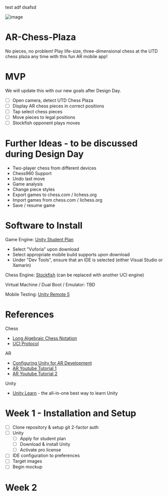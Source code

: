 test
adf
dsafsd

![image](https://user-images.githubusercontent.com/34562020/133207872-9201a1ee-c494-4ae8-90de-ed9a4081ac73.png)

# AR-Chess-Plaza
No pieces, no problem! Play life-size, three-dimensional chess at the UTD chess plaza any time with this fun AR mobile app!

# MVP
We will update this with our new goals after Design Day.
 * [ ] Open camera, detect UTD Chess Plaza
 * [ ] Display AR chess pieces in correct positions
 * [ ] Tap select chess pieces
 * [ ] Move pieces to legal positions
 * [ ] Stockfish opponent plays moves

# Further Ideas - to be discussed during Design Day
* Two-player chess from different devices
* Chess960 Support
* Undo last move
* Game analysis
* Change piece styles
* Export games to chess.com / lichess.org
* Import games from chess.com / lichess.org
* Save / resume game

# Software to Install

Game Engine: [Unity Student Plan](https://unity.com/es/products/unity-student)
* Select "Vuforia" upon download
* Select appropriate mobile build supports upon download
* Under "Dev Tools", ensure that an IDE is selected (either Visual Studio or Xamarin)

Chess Engine: [Stockfish](https://stockfishchess.org/download/) (can be replaced with another UCI engine)

Virtual Machine / Dual Boot / Emulator: TBD

Mobile Testing: [Unity Remote 5](https://play.google.com/store/apps/details?id=com.unity3d.mobileremote&hl=en_US&gl=US)

# References
Chess
* [Long Algebraic Chess Notation](https://en.wikipedia.org/wiki/Algebraic_notation_(chess)#Long_algebraic_notation)
* [UCI Protocol](https://www.shredderchess.com/download/div/uci.zip)

AR
* [Configuring Unity for AR Development](https://learn.unity.com/tutorial/configuring-unity-for-ar-development#)
* [AR Youtube Tutorial 1](https://www.youtube.com/watch?v=cCOLdX1JMo4)
* [AR Youtube Tutorial 2](https://www.youtube.com/watch?v=uXNjNcqW4kY)

Unity
* [Unity Learn](https://learn.unity.com/) - the all-in-one best way to learn Unity

# Week 1 - Installation and Setup
 * [ ] Clone repository & setup git 2-factor auth
 * [ ] Unity
     * [ ] Apply for student plan
     * [ ] Download & install Unity
     * [ ] Activate pro license
 * [ ] IDE configuration to preferences
 * [ ] Target images
 * [ ] Begin mockup

# Week 2

